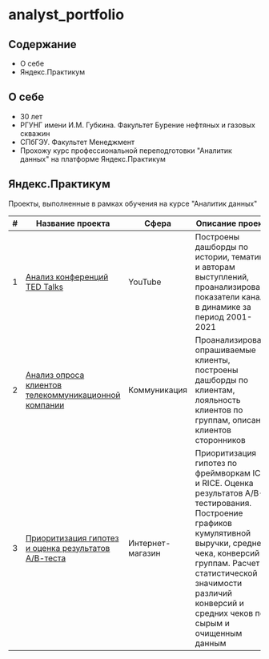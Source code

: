 # analyst_portfolio

## Содержание
+ О себе
+ Яндекс.Практикум

## О себе
+ 30 лет
+ РГУНГ имени И.М. Губкина. Факультет Бурение нефтяных и газовых скважин 
+ СПбГЭУ. Факультет Менеджмент 
+ Прохожу курс профессиональной переподготовки "Аналитик данных" на платформе Яндекс.Практикум


## Яндекс.Практикум
Проекты, выполненные в рамках обучения на курсе "Аналитик данных"

|#|Название проекта|Сфера|Описание проекта|Стек|
|-----|-----|-----|-----|-----|
|1|[Анализ конференций TED Talks](https://public.tableau.com/views/TEDtalkpresentation/sheet19?:language=en-US&:sid=&:redirect=auth&:display_count=n&:origin=viz_share_link)| YouTube| Построены дашборды по истории, тематике и авторам выступлений, проанализированы показатели канала в динамике за период 2001-2021| `tableau` |
|2|[Анализ опроса клиентов телекоммуникационной компании](https://public.tableau.com/shared/ZMZ3X74CX?:display_count=n&:origin=viz_share_link)| Коммуникация| Проанализированы опрашиваемые клиенты, построены дашборды по клиентам, лояльность клиентов по группам, описание клиентов сторонников| `tableau` |
|3|[Приоритизация гипотез и оценка результатов А/В-теста](Принятие_решение_в_бизнесе_АБ_тест.ipynb)|Интернет-магазин| Приоритизация гипотез по фреймворкам ICE и RICE. Оценка результатов A/B-тестирования. Построение графиков кумулятивной выручки, среднего чека, конверсий по группам. Расчет статистической значимости различий конверсий и средних чеков по сырым и очищенным данным| `pandas` `numpy` `seaborn` `scipy` `matplotib`|
